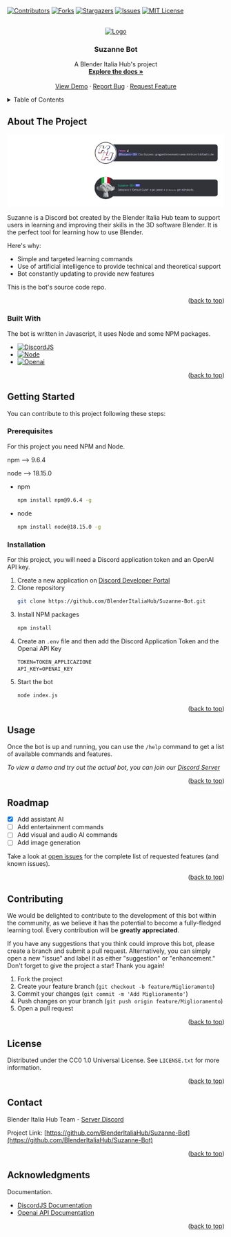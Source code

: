 <!-- Improved compatibility of back to top link: See: https://github.com/BlenderItaliaHub/Suzanne-Bot/pull/73 -->
<a name="readme-top"></a>
<!--
*** Thanks for checking out the Best-README-Template. If you have a suggestion
*** that would make this better, please fork the repo and create a pull request
*** or simply open an issue with the tag "enhancement".
*** Don't forget to give the project a star!
*** Thanks again! Now go create something AMAZING! :D
-->



<!-- PROJECT SHIELDS -->
<!--
*** I'm using markdown "reference style" links for readability.
*** Reference links are enclosed in brackets [ ] instead of parentheses ( ).
*** See the bottom of this document for the declaration of the reference variables
*** for contributors-url, forks-url, etc. This is an optional, concise syntax you may use.
*** https://www.markdownguide.org/basic-syntax/#reference-style-links
-->
[![Contributors][contributors-shield]][contributors-url]
[![Forks][forks-shield]][forks-url]
[![Stargazers][stars-shield]][stars-url]
[![Issues][issues-shield]][issues-url]
[![MIT License][license-shield]][license-url]



<!-- PROJECT LOGO -->
<br />
<div align="center">
  <a href="https://github.com/BlenderItaliaHub/Suzanne-Bot">
    <img src="https://cdn.discordapp.com/avatars/993587278322614294/2aa048ffcf58e94bf0ff0c07d227c9a7.webp" alt="Logo" width="80" height="80">
  </a>

  <h3 align="center">Suzanne Bot</h3>

  <p align="center">
    A Blender Italia Hub's project
    <br />
    <a href="https://github.com/BlenderItaliaHub/Suzanne-Bot"><strong>Explore the docs »</strong></a>
    <br />
    <br />
    <a href="https://github.com/BlenderItaliaHub/Suzanne-Bot">View Demo</a>
    ·
    <a href="https://github.com/BlenderItaliaHub/Suzanne-Bot/issues">Report Bug</a>
    ·
    <a href="https://github.com/BlenderItaliaHub/Suzanne-Bot/issues">Request Feature</a>
  </p>
</div>



<!-- TABLE OF CONTENTS -->
<details>
  <summary>Table of Contents</summary>
  <ol>
    <li>
      <a href="#about-the-project">About The Project</a>
      <ul>
        <li><a href="#built-with">Built With</a></li>
      </ul>
    </li>
    <li>
      <a href="#getting-started">Getting Started</a>
      <ul>
        <li><a href="#prerequisites">Prerequisites</a></li>
        <li><a href="#installation">Installation</a></li>
      </ul>
    </li>
    <li><a href="#usage">Usage</a></li>
    <li><a href="#roadmap">Roadmap</a></li>
    <li><a href="#contributing">Contributing</a></li>
    <li><a href="#license">License</a></li>
    <li><a href="#contact">Contact</a></li>
    <li><a href="#acknowledgments">Acknowledgments</a></li>
  </ol>
</details>



<!-- ABOUT THE PROJECT -->
## About The Project

[![Product Name Screen Shot][product-screenshot]](https://example.com)

Suzanne is a Discord bot created by the Blender Italia Hub team to support users in learning and improving their skills in the 3D software Blender. It is the perfect tool for learning how to use Blender.

Here's why:
* Simple and targeted learning commands
* Use of artificial intelligence to provide technical and theoretical support
* Bot constantly updating to provide new features

This is the bot's source code repo.

<p align="right">(<a href="#readme-top">back to top</a>)</p>



### Built With

The bot is written in Javascript, it uses Node and some NPM packages.

* [![DiscordJS][Discord.js]][DiscordJS-url]
* [![Node][Node.js]][Node-url]
* [![Openai][Openai]][Openai-url]

<p align="right">(<a href="#readme-top">back to top</a>)</p>



<!-- GETTING STARTED -->
## Getting Started

You can contribute to this project following these steps:

### Prerequisites

For this project you need NPM and Node.

npm   --> 9.6.4

node  --> 18.15.0

* npm
  ```sh
  npm install npm@9.6.4 -g
  ```
* node
  ```sh
  npm install node@18.15.0 -g
  ```

### Installation

For this project, you will need a Discord application token and an OpenAI API key.

1. Create a new application on [Discord Developer Portal](https://discord.com/developers/applications)
2. Clone repository
   ```sh
   git clone https://github.com/BlenderItaliaHub/Suzanne-Bot.git
   ```
3. Install NPM packages
   ```sh
   npm install
   ```
4. Create an `.env` file and then add the Discord Application Token and the Openai API Key
   ```env
   TOKEN=TOKEN_APPLICAZIONE
   API_KEY=OPENAI_KEY
   ```
5. Start the bot
   ```sh
   node index.js
   ```

<p align="right">(<a href="#readme-top">back to top</a>)</p>



<!-- USAGE EXAMPLES -->
## Usage

Once the bot is up and running, you can use the `/help` command to get a list of available commands and features.

_To view a demo and try out the actual bot, you can join our [Discord Server](https://discord.gg/zEVwyEMx4k)_

<p align="right">(<a href="#readme-top">back to top</a>)</p>



<!-- ROADMAP -->
## Roadmap

- [x] Add assistant AI
- [ ] Add entertainment commands
- [ ] Add visual and audio AI commands
- [ ] Add image generation

Take a look at [open issues](https://github.com/BlenderItaliaHub/Suzanne-Bot/issues) for the complete list of requested features (and known issues).

<p align="right">(<a href="#readme-top">back to top</a>)</p>



<!-- CONTRIBUTING -->
## Contributing

We would be delighted to contribute to the development of this bot within the community, as we believe it has the potential to become a fully-fledged learning tool. Every contribution will be **greatly appreciated**.

If you have any suggestions that you think could improve this bot, please create a branch and submit a pull request. Alternatively, you can simply open a new "issue" and label it as either "suggestion" or "enhancement." Don't forget to give the project a star! Thank you again!

1. Fork the project 
2. Create your feature branch (`git checkout -b feature/Miglioramento`)
3. Commit your changes (`git commit -m 'Add Miglioramento'`)
4. Push changes on your branch (`git push origin feature/Miglioramento`)
5. Open a pull request

<p align="right">(<a href="#readme-top">back to top</a>)</p>



<!-- LICENSE -->
## License

Distributed under the CC0 1.0 Universal License. See `LICENSE.txt` for more information.

<p align="right">(<a href="#readme-top">back to top</a>)</p>



<!-- CONTACT -->
## Contact

Blender Italia Hub Team - [Server Discord](https://discord.gg/zEVwyEMx4k)

Project Link: [https://github.com/BlenderItaliaHub/Suzanne-Bot](https://github.com/BlenderItaliaHub/Suzanne-Bot)

<p align="right">(<a href="#readme-top">back to top</a>)</p>



<!-- ACKNOWLEDGMENTS -->
## Acknowledgments

Documentation.

* [DiscordJS Documentation](https://discord.js.org/)
* [Openai API Documentation](https://openai.com/)

<p align="right">(<a href="#readme-top">back to top</a>)</p>



<!-- MARKDOWN LINKS & IMAGES -->
<!-- https://www.markdownguide.org/basic-syntax/#reference-style-links -->
[contributors-shield]: https://img.shields.io/github/contributors/BlenderItaliaHub/Suzanne-Bot.svg?style=for-the-badge
[contributors-url]: https://github.com/BlenderItaliaHub/Suzanne-Bot/graphs/contributors
[forks-shield]: https://img.shields.io/github/forks/BlenderItaliaHub/Suzanne-Bot.svg?style=for-the-badge
[forks-url]: https://github.com/BlenderItaliaHub/Suzanne-Bot/network/members
[stars-shield]: https://img.shields.io/github/stars/BlenderItaliaHub/Suzanne-Bot.svg?style=for-the-badge
[stars-url]: https://github.com/BlenderItaliaHub/Suzanne-Bot/stargazers
[issues-shield]: https://img.shields.io/github/issues/BlenderItaliaHub/Suzanne-Bot.svg?style=for-the-badge
[issues-url]: https://github.com/BlenderItaliaHub/Suzanne-Bot/issues
[license-shield]: https://img.shields.io/github/license/BlenderItaliaHub/Suzanne-Bot.svg?style=for-the-badge
[license-url]: https://github.com/BlenderItaliaHub/Suzanne-Bot/blob/main/LICENSE
[product-screenshot]: images/readme.png
[Discord.js]: https://img.shields.io/badge/discord.js-5865f2?style=for-the-badge&logo=discord&logoColor=white
[DiscordJS-url]: https://discord.js.org/
[Node.js]: https://img.shields.io/badge/node.js-339933?style=for-the-badge&logo=node.js&logoColor=white
[Node-url]: https://nodejs.org/en
[Openai]: https://img.shields.io/badge/openai-412991?style=for-the-badge&logo=openai&logoColor=white
[Openai-url]: https://openai.com/